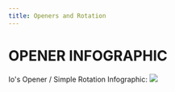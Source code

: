 ```yaml
---
title: Openers and Rotation
---
```

# OPENER INFOGRAPHIC 
Io's Opener / Simple Rotation Infographic: 
![](https://i.imgur.com/Ff7LvIQ.png)

